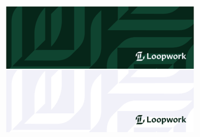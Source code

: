 ![Logo Banner](./banners/green.png#gh-dark-mode-only)
![Logo Banner](./banners/white.png#gh-light-mode-only)